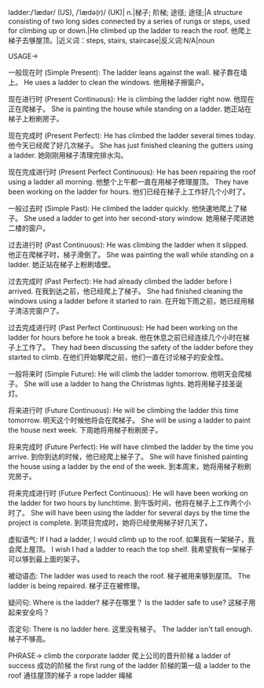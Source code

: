 ladder:/ˈlædər/ (US), /ˈlædə(r)/ (UK)| n.|梯子; 阶梯; 途径; 途径;|A structure consisting of two long sides connected by a series of rungs or steps, used for climbing up or down.|He climbed up the ladder to reach the roof. 他爬上梯子去够屋顶。|近义词：steps, stairs, staircase|反义词:N/A|noun


USAGE->

一般现在时 (Simple Present):
The ladder leans against the wall.  梯子靠在墙上。
He uses a ladder to clean the windows. 他用梯子擦窗户。

现在进行时 (Present Continuous):
He is climbing the ladder right now. 他现在正在爬梯子。
She is painting the house while standing on a ladder. 她正站在梯子上粉刷房子。

现在完成时 (Present Perfect):
He has climbed the ladder several times today. 他今天已经爬了好几次梯子。
She has just finished cleaning the gutters using a ladder. 她刚刚用梯子清理完排水沟。

现在完成进行时 (Present Perfect Continuous):
He has been repairing the roof using a ladder all morning. 他整个上午都一直在用梯子修理屋顶。
They have been working on the ladder for hours. 他们已经在梯子上工作好几个小时了。


一般过去时 (Simple Past):
He climbed the ladder quickly. 他快速地爬上了梯子。
She used a ladder to get into her second-story window. 她用梯子爬进她二楼的窗户。

过去进行时 (Past Continuous):
He was climbing the ladder when it slipped. 他正在爬梯子时，梯子滑倒了。
She was painting the wall while standing on a ladder. 她正站在梯子上粉刷墙壁。


过去完成时 (Past Perfect):
He had already climbed the ladder before I arrived. 在我到达之前，他已经爬上了梯子。
She had finished cleaning the windows using a ladder before it started to rain. 在开始下雨之前，她已经用梯子清洁完窗户了。

过去完成进行时 (Past Perfect Continuous):
He had been working on the ladder for hours before he took a break. 他在休息之前已经连续几个小时在梯子上工作了。
They had been discussing the safety of the ladder before they started to climb. 在他们开始攀爬之前，他们一直在讨论梯子的安全性。


一般将来时 (Simple Future):
He will climb the ladder tomorrow. 他明天会爬梯子。
She will use a ladder to hang the Christmas lights. 她将用梯子挂圣诞灯。

将来进行时 (Future Continuous):
He will be climbing the ladder this time tomorrow. 明天这个时候他将会在爬梯子。
She will be using a ladder to paint the house next week.  下周她将用梯子粉刷房子。


将来完成时 (Future Perfect):
He will have climbed the ladder by the time you arrive.  到你到达的时候，他已经爬上梯子了。
She will have finished painting the house using a ladder by the end of the week. 到本周末，她将用梯子粉刷完房子。


将来完成进行时 (Future Perfect Continuous):
He will have been working on the ladder for two hours by lunchtime. 到午饭时间，他将在梯子上工作两个小时了。
She will have been using the ladder for several days by the time the project is complete. 到项目完成时，她将已经使用梯子好几天了。

虚拟语气:
If I had a ladder, I would climb up to the roof. 如果我有一架梯子，我会爬上屋顶。
I wish I had a ladder to reach the top shelf. 我希望我有一架梯子可以够到最上面的架子。

被动语态:
The ladder was used to reach the roof. 梯子被用来够到屋顶。
The ladder is being repaired. 梯子正在被修理。

疑问句:
Where is the ladder?  梯子在哪里？
Is the ladder safe to use?  这梯子用起来安全吗？

否定句:
There is no ladder here.  这里没有梯子。
The ladder isn't tall enough.  梯子不够高。


PHRASE->
climb the corporate ladder  爬上公司的晋升阶梯
a ladder of success  成功的阶梯
the first rung of the ladder  阶梯的第一级
a ladder to the roof  通往屋顶的梯子
a rope ladder  绳梯
